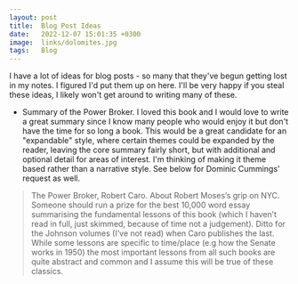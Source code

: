 ```yaml
---
layout: post
title:  Blog Post Ideas
date:   2022-12-07 15:01:35 +0300
image:  links/dolomites.jpg
tags:   Blog
---
```


I have a lot of ideas for blog posts - so many that they've begun getting lost in my notes. I figured I'd put them up on here. I'll be very happy if you steal these ideas, I likely won't get around to writing many of these.

* Summary of the Power Broker. I loved this book and I would love to write a great summary since I know many people who would enjoy it but don't have the time for so long a book. This would be a great candidate for an "expandable" style, where certain themes could be expanded by the reader, leaving the core summary fairly short, but with additional and optional detail for areas of interest. I'm thinking of making it theme based rather than a narrative style. See below for Dominic Cummings' request as well. 

>The Power Broker, Robert Caro. About Robert Moses’s grip on NYC. Someone should run a prize for the best 10,000 word essay summarising the fundamental lessons of this book (which I haven’t read in full, just skimmed, because of time not a judgement). Ditto for the Johnson volumes (I’ve not read) when Caro publishes the last. While some lessons are specific to time/place (e.g how the Senate works in 1950) the most important lessons from all such books are quite abstract and common and I assume this will be true of these classics. 


